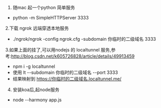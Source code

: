 1. 随mac 起一个python 简单服务
 * python -m SimpleHTTPServer 3333

2.下载 ngrok 远端穿透本地服务
 * ./ngrok/ngrok -config ngrok.cfg -subdomain 你临时的二级域名 3333

3.如果上面的挂了,可以用nodejs 的 localtunnel 服务,参考:http://blog.csdn.net/k605726828/article/details/49913459
 * npm i -g localtunnel
 * 使用 lt --subdomain 你临时的二级域名 --port 3333
 * 结果映射到 https://你临时的二级域名.localtunnel.me/

4. 安装koa后,起node服务
 * node --harmony app.js
